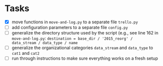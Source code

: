 # Tasks
- [x] move functions in `move-and-log.py` to a separate file `trello.py`
- [ ] add configuration parameters to a separate file `config.py`
- [ ] generalize the directory structure used by the script (e.g., see line 162 in `move-and-log.py`: `destination = base_dir / '2015_reorg' / data_stream / data_type / name`
- [ ] generalize the organizational categories `data_stream` and `data_type` to `cat1` and `cat2`
- [ ] run through instructions to make sure everything works on a fresh setup
